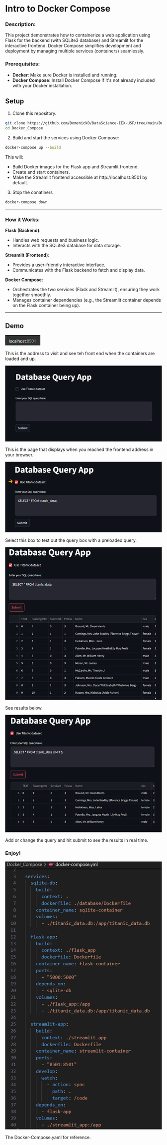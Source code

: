 # Intro to Docker Compose

### Description:

This project demonstrates how to containerize a web application using Flask for the backend (with SQLite3 database) and Streamlit for the interactive frontend. Docker Compose simplifies development and deployment by managing multiple services (containers) seamlessly.

### Prerequisites:

- **Docker**: Make sure Docker is installed and running.
- **Docker Compose**: Install Docker Compose if it's not already included with your Docker installation.

## Setup

1. Clone this repository.
```bash
git clone https://github.com/DomenickD/DataScience-IEX-USF/tree/main/Docker_Compose.git
cd Docker_Compose
```

2. Build and start the services using Docker Compose:

```bash
docker-compose up --build
```

This will:

- Build Docker images for the Flask app and Streamlit frontend.
- Create and start containers.
- Make the Streamlit frontend accessible at http://localhost:8501 by default.

3. Stop the conatiners

```bash
docker-compose down
```

---

### How it Works:

**Flask (Backend)**:

- Handles web requests and business logic.
- Interacts with the SQLite3 database for data storage.

**Streamlit (Frontend)**:

- Provides a user-friendly interactive interface.
- Communicates with the Flask backend to fetch and display data.

**Docker Compose**:

- Orchestrates the two services (Flask and Streamlit), ensuring they work together smoothly.
- Manages container dependencies (e.g., the Streamlit container depends on the Flask container being up).

---

## Demo

![address](Pictures/address.png)

This is the address to visit and see teh front end when the containers are loaded and up.

![main_page](Pictures/main_page.png)

This is the page that displays when you reached the frontend address in your browser.

![select_box](Pictures/select_box.png)

Select this box to test out the query box with a preloaded query. 

![results](Pictures/results.png)

See results below. 

![LIMIT5](Pictures/LIMIT5.png)

Add or change the query and hit submit to see the results in real time. 

### Enjoy!


![yaml](Pictures/yaml.png)

The Docker-Compose.yaml for reference. 


